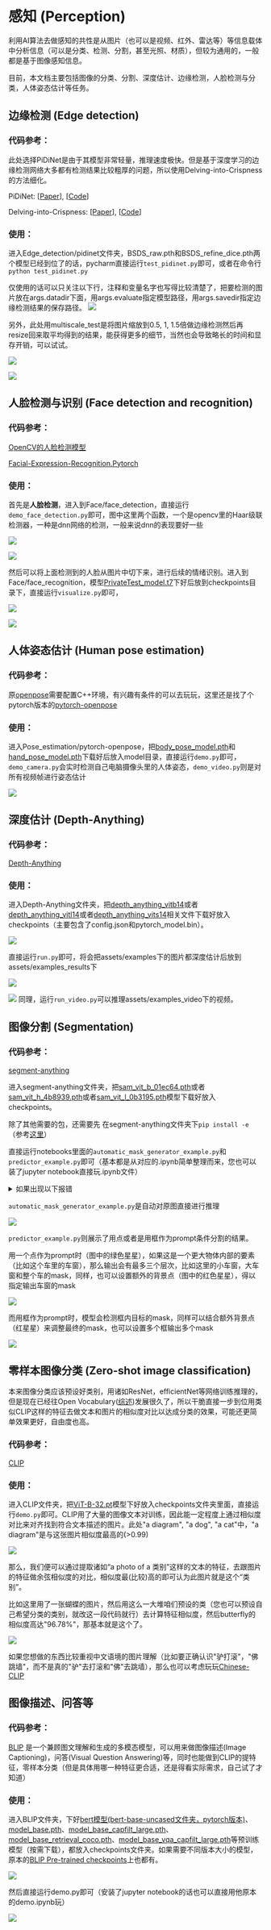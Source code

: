 # 感知 (Perception)

利用AI算法去做感知的共性是从图片（也可以是视频、红外、雷达等）等信息载体中分析信息（可以是分类、检测、分割，甚至光照、材质），但较为通用的，一般都是基于图像感知信息。

目前，本文档主要包括图像的分类、分割、深度估计、边缘检测，人脸检测与分类，人体姿态估计等任务。

## 边缘检测 (Edge detection)
### 代码参考：
此处选择PiDiNet是由于其模型非常轻量，推理速度极快。但是基于深度学习的边缘检测网络大多都有检测结果比较粗厚的问题，所以使用Delving-into-Crispness的方法细化。

PiDiNet: [[Paper](https://openaccess.thecvf.com/content/ICCV2021/papers/Su_Pixel_Difference_Networks_for_Efficient_Edge_Detection_ICCV_2021_paper.pdf)], [[Code](https://github.com/hellozhuo/pidinet)]

Delving-into-Crispness: [[Paper](https://arxiv.org/abs/2306.15172)], [[Code](https://github.com/yunfan1202/Delving-into-Crispness)]

### 使用：
进入Edge_detection/pidinet文件夹，BSDS_raw.pth和BSDS_refine_dice.pth两个模型已经到位了的话，pycharm直接运行```test_pidinet.py```即可，或者在命令行```python test_pidinet.py```

仅使用的话可以只关注以下行，注释和变量名字也写得比较清楚了，把要检测的图片放在args.datadir下面，用args.evaluate指定模型路径，用args.savedir指定边缘检测结果的保存路径。
![](assets/figures/edge_detection1.jpg)

另外，此处用multiscale_test是将图片缩放到0.5, 1, 1.5倍做边缘检测然后再resize回来取平均得到的结果，能获得更多的细节，当然也会导致略长的时间和显存开销，可以试试。

![](assets/figures/edge_detection2.jpg)

![](assets/figures/edge_detection3.jpg)

## 人脸检测与识别 (Face detection and recognition)
### 代码参考：

[OpenCV的人脸检测模型](https://blog.csdn.net/LOVEmy134611/article/details/121006385)

[Facial-Expression-Recognition.Pytorch](https://github.com/WuJie1010/Facial-Expression-Recognition.Pytorch)

### 使用：
首先是**人脸检测**，进入到Face/face_detection，直接运行```demo_face_detection.py```即可，图中这里两个函数，一个是opencv里的Haar级联检测器，一种是dnn网络的检测，一般来说dnn的表现要好一些

![](assets/figures/face1.jpg)

![](assets/figures/face2.jpg)

然后可以将上面检测到的人脸从图片中切下来，进行后续的情绪识别。进入到Face/face_recognition，模型[PrivateTest_model.t7](https://github.com/yunfan1202/intellegent_design/releases/download/checkpoints/PrivateTest_model.t7)下好后放到checkpoints目录下，直接运行```visualize.py```即可，

![](assets/figures/face3.jpg)

![](assets/figures/face4.jpg)

## 人体姿态估计 (Human pose estimation)
### 代码参考：
原[openpose](https://github.com/CMU-Perceptual-Computing-Lab/openpose)需要配置C++环境，有兴趣有条件的可以去玩玩，这里还是找了个pytorch版本的[pytorch-openpose](https://github.com/Hzzone/pytorch-openpose)

### 使用：
进入Pose_estimation/pytorch-openpose，把[body_pose_model.pth](https://github.com/yunfan1202/intellegent_design/releases/download/checkpoints/body_pose_model.pth)和[hand_pose_model.pth](https://github.com/yunfan1202/intellegent_design/releases/download/checkpoints/hand_pose_model.pth)下载好后放入model目录，直接运行```demo.py```即可，```demo_camera.py```会实时检测自己电脑摄像头里的人体姿态，```demo_video.py```则是对所有视频帧进行姿态估计

![](assets/figures/pose1.jpg)


## 深度估计 (Depth-Anything)
### 代码参考：

[Depth-Anything](https://github.com/LiheYoung/Depth-Anything)

### 使用：
进入Depth-Anything文件夹，把[depth_anything_vitb14](https://github.com/yunfan1202/intellegent_design/releases/download/checkpoints/depth_anything_vitb14.zip)或者[depth_anything_vitl14](https://github.com/yunfan1202/intellegent_design/releases/download/checkpoints/depth_anything_vitl14.zip)或者[depth_anything_vits14](https://github.com/yunfan1202/intellegent_design/releases/download/checkpoints/depth_anything_vits14.zip)相关文件下载好放入checkpoints（主要包含了config.json和pytorch_model.bin）。

![](assets/figures/depth1.jpg)

直接运行```run.py```即可，将会把assets/examples下的图片都深度估计后放到assets/examples_results下

![](assets/figures/depth2.jpg)

![](assets/figures/depth3.jpg)
同理，运行```run_video.py```可以推理assets/examples_video下的视频。


## 图像分割 (Segmentation)
### 代码参考：

[segment-anything](https://github.com/facebookresearch/segment-anything)

进入segment-anything文件夹，把[sam_vit_b_01ec64.pth](https://dl.fbaipublicfiles.com/segment_anything/sam_vit_b_01ec64.pth)或者[sam_vit_h_4b8939.pth](https://dl.fbaipublicfiles.com/segment_anything/sam_vit_h_4b8939.pth)或者[sam_vit_l_0b3195.pth](https://dl.fbaipublicfiles.com/segment_anything/sam_vit_l_0b3195.pth)模型下载好放入checkpoints。

除了其他需要的包，还需要先
在segment-anything文件夹下```pip install -e```（参考[这里](./segment-anything/README.md)）

直接运行notebooks里面的```automatic_mask_generator_example.py```和```predictor_example.py```即可（基本都是从对应的.ipynb简单整理而来，您也可以装了jupyter notebook直接玩.ipynb文件）

<details>
<summary>如果出现以下报错</summary>
“NotImplementedError: Could not run ‘torchvision::nms’ with arguments from the ‘CUDA’ backend. This could be because the operator doesn’t exist for this backend”

去网上搜可能大多数都是说torch和torchvision版本不对，但也有可能是没有安装torchvision的cuda版本，因为pytorch官网的安装命令，没有自动安装torchvision with CUDA: https://github.com/ultralytics/ultralytics/issues/1774

![](assets/figures/segment_error1.jpg)

输入pip list，看到torch这块，后面没有 +cu121

![](assets/figures/segment_error2.jpg)

因此，输入```pip install torchvision==0.16.2+cu121 –f https://download.pytorch.org/whl/torch_stable.html``` 安装好之后再查

![](assets/figures/segment_error3.jpg)

就可以了
</details>



```automatic_mask_generator_example.py```是自动对原图直接进行推理

![](assets/figures/segment1.jpg)

```predictor_example.py```则展示了用点或者是用框作为prompt条件分割的结果。

用一个点作为prompt时（图中的绿色星星），如果这是一个更大物体内部的要素（比如这个车里的车窗），那么输出会有最多三个层次，比如这里的小车窗，大车窗和整个车的mask，同样，也可以设置额外的背景点（图中的红色星星），得以指定输出车窗的mask

![](assets/figures/segment2.jpg)

而用框作为prompt时，模型会检测框内目标的mask，同样可以结合额外背景点（红星星）来调整最终的mask，也可以设置多个框输出多个mask

![](assets/figures/segment3.jpg)



## 零样本图像分类 (Zero-shot image classification)
本来图像分类应该预设好类别，用诸如ResNet，efficientNet等网络训练推理的，但是现在已经往Open Vocabulary([综述](https://zhuanlan.zhihu.com/p/642557849))发展很久了，所以干脆直接一步到位用类似CLIP这样的特征去做文本和图片的相似度对比以达成分类的效果，可能还更简单效果更好，自由度也高。

### 代码参考：

[CLIP](https://github.com/openai/CLIP)

### 使用：
进入CLIP文件夹，把[ViT-B-32.pt](https://github.com/yunfan1202/intellegent_design/releases/download/checkpoints/ViT-B-32.pt)模型下好放入checkpoints文件夹里面，直接运行```demo.py```即可。CLIP用了大量的图像文本对训练，因此能一定程度上通过相似度对比来对齐找到符合文本描述的图片。此处"a diagram", "a dog", "a cat"中，"a diagram"是与这张图片相似度最高的(>0.99)

![](assets/figures/CLIP1.png)

那么，我们便可以通过提取诸如“a photo of a 类别”这样的文本的特征，去跟图片的特征做余弦相似度的对比，相似度最(比较)高的即可认为此图片就是这个“类别”。

比如这里用了一张蝴蝶的图片，然后用这么一大堆咱们预设的类（您也可以预设自己希望分类的类别，就改这一段代码就行）去计算特征相似度，然后butterfly的相似度高达"96.78%"，那基本就是这个了。

![](assets/figures/CLIP2.jpg)

如果您想做的东西比较重视中文语境的图片理解（比如要正确认识"驴打滚"，"佛跳墙"，而不是真的"驴"去打滚和"佛"去跳墙），那么也可以考虑玩玩[Chinese-CLIP](https://github.com/OFA-Sys/Chinese-CLIP)


## 图像描述、问答等 
### 代码参考：
[BLIP](https://github.com/salesforce/BLIP)
是一个兼顾图文理解和生成的多模态模型，可以用来做图像描述(Image Captioning)，问答(Visual Question Answering)等，同时也能做到CLIP的提特征，零样本分类（但是具体用哪一种特征更合适，还是得看实际需求，自己试了才知道）

### 使用：
进入BLIP文件夹，下好[bert模型(bert-base-uncased文件夹，pytorch版本)](https://github.com/yunfan1202/intellegent_design/releases/download/checkpoints/bert-base-uncased.zip)、[model_base.pth](https://storage.googleapis.com/sfr-vision-language-research/BLIP/models/model_base.pth)、[model_base_capfilt_large.pth](https://storage.googleapis.com/sfr-vision-language-research/BLIP/models/model_base_caption_capfilt_large.pth)、[model_base_retrieval_coco.pth](https://storage.googleapis.com/sfr-vision-language-research/BLIP/models/model_base_retrieval_coco.pth)、[model_base_vqa_capfilt_large.pth](https://storage.googleapis.com/sfr-vision-language-research/BLIP/models/model_base_vqa_capfilt_large.pth)等预训练模型（按需下载），都放入checkpoints文件夹。如果需要不同版本大小的模型，原本的[BLIP Pre-trained checkpoints](https://github.com/salesforce/BLIP?tab=readme-ov-file#pre-trained-checkpoints)上也都有。

![](assets/figures/BLIP1.jpg)

然后直接运行demo.py即可（安装了jupyter notebook的话也可以直接用他原本的demo.ipynb玩）

![](assets/figures/BLIP2.jpg)



